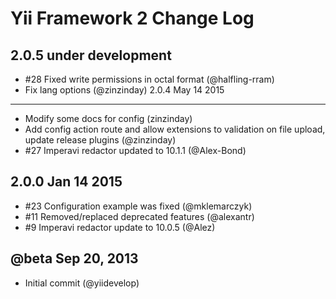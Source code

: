 Yii Framework 2 Change Log
==========================

2.0.5 under development
-----------------------
- #28 Fixed write permissions in octal format (@halfling-rram)
- Fix lang options (@zinzinday)
2.0.4 May 14 2015
-------------------------
- Modify some docs for config (zinzinday)
- Add config action route and allow extensions to validation on file upload, update release plugins (@zinzinday)
- #27 Imperavi redactor updated to 10.1.1 (@Alex-Bond)

2.0.0 Jan 14 2015
-------------------------
- #23 Configuration example was fixed (@mklemarczyk)
- #11 Removed/replaced deprecated features (@alexantr)
- #9 Imperavi redactor update to 10.0.5 (@Alez)

@beta Sep 20, 2013
--------------------
- Initial commit (@yiidevelop)
